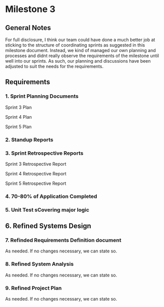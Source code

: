 # Milestone 3

## General Notes

For full disclosure, I think our team could have done a much better job at sticking to the structure of coordinating sprints as suggested in this milestone document. Instead, we kind of managed our own planning and processes and didnt really observe the requirements of the milestone until well into our sprints. As such, our planning and discussions have been adjusted to suit the needs for the requirements. 

## Requirements

### 1. Sprint Planning Documents

Sprint 3 Plan <link>

Sprint 4 Plan <link>

Sprint 5 Plan <link>

### 2. Standup Reports

### 3. Sprint Retrospective Reports

Sprint 3 Retrospective Report <link>

Sprint 4 Retrospective Report <link>

Sprint 5 Retrospective Report <link>

### 4. 70-80% of Application Completed

### 5. Unit Test sCovering major logic

## 6. Refined Systems Design

### 7. Refinded Requirements Definition document

As needed. If no changes necessary, we can state so. 

### 8. Refined System Analysis

As needed. If no changes necessary, we can state so. 

### 9. Refined Project Plan

As needed. If no changes necessary, we can state so. 





